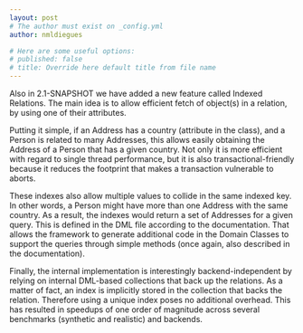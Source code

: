 ```yaml
---
layout: post
# The author must exist on _config.yml
author: nmldiegues

# Here are some useful options:
# published: false
# title: Override here default title from file name
---
```


Also in 2.1-SNAPSHOT we have added a new feature called Indexed Relations. The
main idea is to allow efficient fetch of object(s) in a relation, by using one
of their attributes.

Putting it simple, if an Address has a country (attribute in the class), and a
Person is related to many Addresses, this allows easily obtaining the Address
of a Person that has a given country. Not only it is more efficient with regard
to single thread performance, but it is also transactional-friendly because it
reduces the footprint that makes a transaction vulnerable to aborts.

These indexes also allow multiple values to collide in the same indexed key. In
other words, a Person might have more than one Address with the same country. As
a result, the indexes would return a set of Addresses for a given query. This is
defined in the DML file according to the documentation. That allows the framework
to generate additional code in the Domain Classes to support the queries through
simple methods (once again, also described in the documentation).

Finally, the internal implementation is interestingly backend-independent by
relying on internal DML-based collections that back up the relations. As a matter
of fact, an index is implicitly stored in the collection that backs the relation.
Therefore using a unique index poses no additional overhead. This has resulted in
speedups of one order of magnitude across several benchmarks (synthetic and realistic)
and backends.
